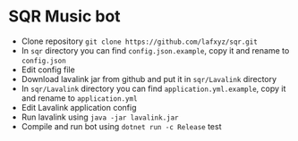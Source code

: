 # SQR Music bot

- Clone repository `git clone https://github.com/lafxyz/sqr.git`
- In `sqr` directory you can find `config.json.example`, copy it and rename to `config.json`
- Edit config file
- Download lavalink jar from github and put it in `sqr/Lavalink` directory
- In `sqr/Lavalink` directory you can find `application.yml.example`, copy it and rename to `application.yml`
- Edit Lavalink application config
- Run lavalink using `java -jar lavalink.jar`
- Compile and run bot using `dotnet run -c Release`
test